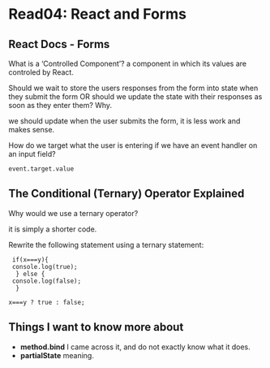 # Read04: React and Forms

## React Docs - Forms

What is a ‘Controlled Component’? a component in which its values are controled by React.


Should we wait to store the users responses from the form into state when they submit the form OR should we update the state with their responses as soon as they enter them? Why.

we should update when the user submits the form, it is less work and makes sense.

How do we target what the user is entering if we have an event handler on an input field?

```event.target.value```


## The Conditional (Ternary) Operator Explained

Why would we use a ternary operator?

it is simply a shorter code.


Rewrite the following statement using a ternary statement:

``` 
 if(x===y){
 console.log(true);
  } else {
 console.log(false);
  }
```

```
x===y ? true : false;
```

## Things I want to know more about

- **method.bind** I came across it, and do not exactly know what it does.
- **partialState** meaning.